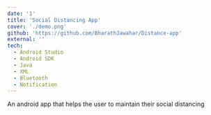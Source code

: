 ```yaml
---
date: '1'
title: 'Social Distancing App'
cover: './demo.png'
github: 'https://github.com/BharathJawahar/Distance-app'
external: ''
tech:
  - Android Studio
  - Android SDK
  - Java
  - XML
  - Bluetooth
  - Notification
---
```


An android app that helps the user to maintain their social distancing
